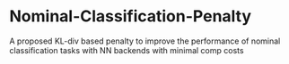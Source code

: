 # Nominal-Classification-Penalty
A proposed KL-div based penalty to improve the performance of nominal classification tasks with NN backends with minimal comp costs
